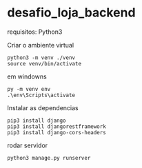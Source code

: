 # desafio_loja_backend

requisitos: Python3

Criar o ambiente virtual

```
python3 -m venv ./venv
source venv/bin/activate
```

em windowns

```
py -m venv env
.\env\Scripts\activate
```

Instalar as dependencias

```
pip3 install django
pip3 install djangorestframework
pip3 install django-cors-headers
```

rodar servidor

```
python3 manage.py runserver
```
